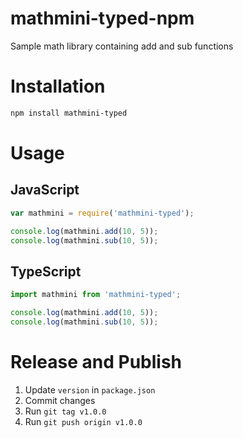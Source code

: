 # mathmini-typed-npm
Sample math library containing add and sub functions

# Installation
```bash
npm install mathmini-typed
```

# Usage
## JavaScript
```js
var mathmini = require('mathmini-typed');

console.log(mathmini.add(10, 5));
console.log(mathmini.sub(10, 5));
```

## TypeScript
```ts
import mathmini from 'mathmini-typed';

console.log(mathmini.add(10, 5));
console.log(mathmini.sub(10, 5));
```

# Release and Publish
1. Update `version` in `package.json`
2. Commit changes
3. Run `git tag v1.0.0`
4. Run `git push origin v1.0.0`
